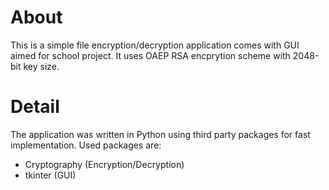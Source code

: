 # About
This is a simple file encryption/decryption application comes with GUI aimed for school project. It uses OAEP RSA encprytion scheme with 2048-bit key size.

# Detail
The application was written in Python using third party packages for fast implementation. Used packages are:
 - Cryptography (Encryption/Decryption)
 - tkinter (GUI)